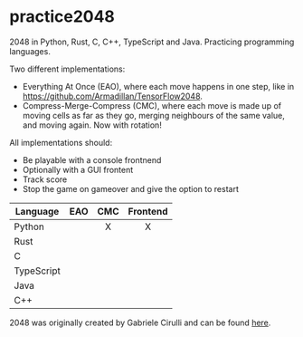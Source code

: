 # practice2048
2048 in Python, Rust, C, C++, TypeScript and Java. Practicing programming languages.

Two different implementations:
* Everything At Once (EAO), where each move happens in one step, like in https://github.com/Armadillan/TensorFlow2048.
* Compress-Merge-Compress (CMC), where each move is made up of moving cells as far as they go, merging neighbours of the same value, and moving again. Now with rotation!

All implementations should:
* Be playable with a console frontnend
* Optionally with a GUI frontent
* Track score
* Stop the game on gameover and give the option to restart

| Language   | EAO | CMC | Frontend |
|------------|:---:|:---:|:--------:|
| Python     |     |  X  |     X    |
| Rust       |     |     |          |
| C          |     |     |          |
| TypeScript |     |     |          |
| Java       |     |     |          |
| C++        |     |     |          |

2048 was originally created by Gabriele Cirulli and can be found [here](https://play2048.co/).
